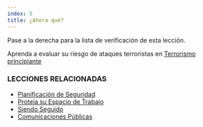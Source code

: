 ```yaml
---
index: 5
title: ¿Ahora qué?
---
```

Pase a la derecha para la lista de verificación de esta lección.

Aprenda a evaluar su riesgo de ataques terroristas en [Terrorismo principiante](umbrella://incident-response/terrorism/beginner)

### LECCIONES RELACIONADAS

*   [Planificación de Seguridad](umbrella://assess-your-risk/security-planning)
*   [Proteja su Espacio de Trabajo](umbrella://information/protect-your-workspace)
*   [Siendo Seguido](umbrella://work/being-followed/beginner)
*   [Comunicaciones Públicas](umbrella://work/public-communications)